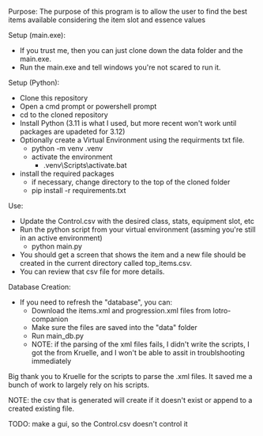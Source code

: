 Purpose: 
The purpose of this program is to allow the user to find the best items available considering the item slot and essence values

Setup (main.exe):
* If you trust me, then you can just clone down the data folder and the main.exe.
* Run the main.exe and tell windows you're not scared to run it.

Setup (Python):
* Clone this repository
* Open a cmd prompt or powershell prompt
* cd to the cloned repository
* Install Python (3.11 is what I used, but more recent won't work until packages are upadeted for 3.12)
* Optionally create a Virtual Environment using the requirments txt file.
  * python -m venv .venv
  * activate the environment
    * .venv\Scripts\activate.bat
* install the required packages
  * if necessary, change directory to the top of the cloned folder
  * pip install -r requirements.txt

Use:
* Update the Control.csv with the desired class, stats, equipment slot, etc
* Run the python script from your virtual environment (assming you're still in an active environment)
  * python main.py
* You should get a screen that shows the item and a new file should be created in the current directory called top_items.csv.
* You can review that csv file for more details.

Database Creation:
* If you need to refresh the "database", you can:
  * Download the items.xml and progression.xml files from lotro-companion
  * Make sure the files are saved into the "data" folder
  * Run main_db.py
  * NOTE: if the parsing of the xml files fails, I didn't write the scripts, I got the from Kruelle, and I won't be able to assit in troublshooting immediately

Big thank you to Kruelle for the scripts to parse the .xml files. It saved me a bunch of work to largely rely on his scripts.

NOTE: the csv that is generated will create if it doesn't exist or append to a created existing file.

TODO: make a gui, so the Control.csv doesn't control it
